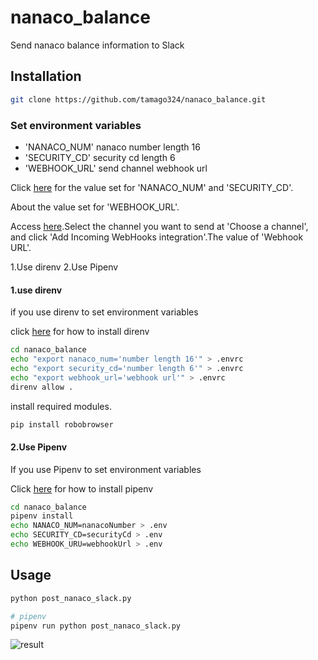 # nanaco_balance

Send nanaco balance information to Slack

## Installation

```sh
git clone https://github.com/tamago324/nanaco_balance.git
```

### Set environment variables

- 'NANACO_NUM'
    nanaco number length 16
- 'SECURITY_CD'
    security cd length 6
- 'WEBHOOK_URL'
    send channel webhook url

Click [here](https://www.nanaco-net.jp/pc/emServlet) for the value set for 'NANACO_NUM' and 'SECURITY_CD'.

About the value set for 'WEBHOOK_URL'.

Access [here](https://slack.com/services/new/incoming-webhook).Select the channel you want to send at 'Choose a channel', and click 'Add Incoming WebHooks integration'.The value of 'Webhook URL'.

1.Use direnv
2.Use Pipenv

#### 1.use direnv

if you use direnv to set environment variables

click [here](http://tmg0525.hatenadiary.jp/entry/2017/11/07/020609) for how to install direnv

```sh
cd nanaco_balance
echo "export nanaco_num='number length 16'" > .envrc
echo "export security_cd='number length 6'" > .envrc
echo "export webhook_url='webhook url'" > .envrc
direnv allow .
```

install required modules.

```sh
pip install robobrowser
```

#### 2.Use Pipenv

If you use Pipenv to set environment variables

Click [here](http://tmg0525.hatenadiary.jp/entry/2017/10/29/134453) for how to install pipenv

```sh
cd nanaco_balance
pipenv install
echo NANACO_NUM=nanacoNumber > .env
echo SECURITY_CD=securityCd > .env
echo WEBHOOK_URU=webhookUrl > .env
```


## Usage

```sh
python post_nanaco_slack.py

# pipenv
pipenv run python post_nanaco_slack.py
```

![result](https://github.com/tamago324/post_nanaco_slack/blob/master/img.png?raw=true)
